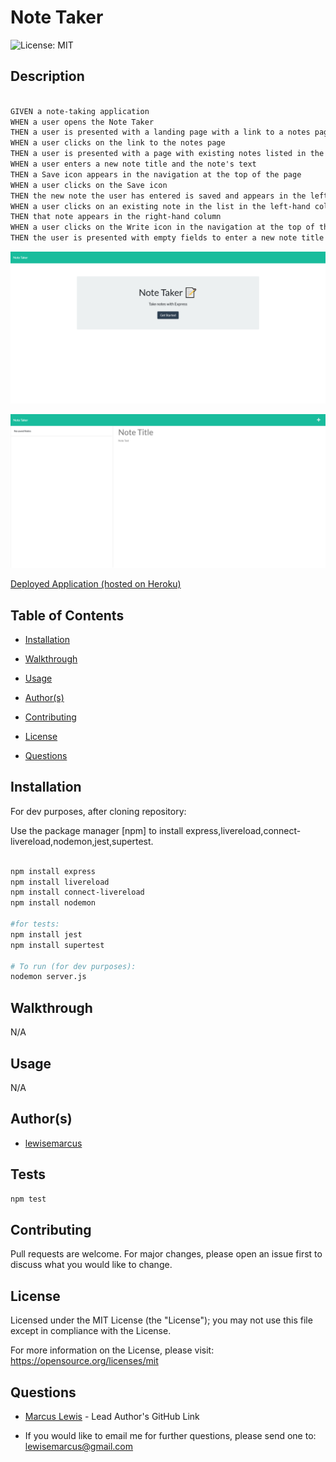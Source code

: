 #  Note Taker

  ![License: MIT ](https://img.shields.io/badge/License-MIT-informational)

  ## Description

  ```md

GIVEN a note-taking application
WHEN a user opens the Note Taker
THEN a user is presented with a landing page with a link to a notes page
WHEN a user clicks on the link to the notes page
THEN a user is presented with a page with existing notes listed in the left-hand column, plus empty fields to enter a new note title and the note's text in the right-hand column
WHEN a user enters a new note title and the note's text
THEN a Save icon appears in the navigation at the top of the page
WHEN a user clicks on the Save icon
THEN the new note the user has entered is saved and appears in the left-hand column with the other existing notes
WHEN a user clicks on an existing note in the list in the left-hand column
THEN that note appears in the right-hand column
WHEN a user clicks on the Write icon in the navigation at the top of the page
THEN the user is presented with empty fields to enter a new note title and the note's text in the right-hand column

```

![Photo of home page](Assets/NoteTaker.png)

![Photo of note page](Assets/NoteTake2.png)

[Deployed Application (hosted on Heroku)](https://secure-fortress-62772.herokuapp.com/)

  ## Table of Contents

  - [Installation](#installation)

  - [Walkthrough](#walkthrough)

  - [Usage](#usage)

  - [Author(s)](#authors)

  - [Contributing](#contributing)

  - [License](#license)

  - [Questions](#questions)

  ## Installation

  For dev purposes, after cloning repository:

  Use the package manager [npm] to install express,livereload,connect-livereload,nodemon,jest,supertest.
```bash

npm install express
npm install livereload
npm install connect-livereload
npm install nodemon

#for tests: 
npm install jest
npm install supertest

# To run (for dev purposes):
nodemon server.js

```

  ## Walkthrough

  N/A
  ## Usage
  
N/A

  ## Author(s)

  - [lewisemarcus](https://github.com/lewisemarcus)


  
## Tests
  
```bash
npm test
```

  ## Contributing
 
  Pull requests are welcome. For major changes, please open an issue first to discuss what you would like to change.

  
## License

  Licensed under the MIT License (the "License"); you may not use this file except in compliance with the License.

  For more information on the License, please visit:  https://opensource.org/licenses/mit

  ## Questions
  
- [Marcus Lewis](https://github.com/lewisemarcus) - Lead Author's GitHub Link
  
- If you would like to email me for further questions, please send one to: <lewisemarcus@gmail.com>
